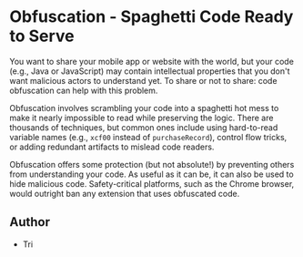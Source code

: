 # Obfuscation - Spaghetti Code Ready to Serve

You want to share your mobile app or website with the world, but your code (e.g., Java or JavaScript) may contain intellectual properties that you don't want malicious actors to understand yet. To share or not to share: code obfuscation can help with this problem.

Obfuscation involves scrambling your code into a spaghetti hot mess to make it nearly impossible to read while preserving the logic. There are thousands of techniques, but common ones include using hard-to-read variable names (e.g., `xcf00` instead of `purchaseRecord`), control flow tricks, or adding redundant artifacts to mislead code readers.

Obfuscation offers some protection (but not absolute!) by preventing others from understanding your code. As useful as it can be, it can also be used to hide malicious code. Safety-critical platforms, such as the Chrome browser, would outright ban any extension that uses obfuscated code.

## Author
- Tri